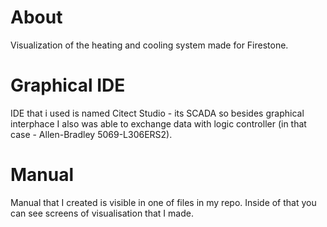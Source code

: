 # About
Visualization of the heating and cooling system made for Firestone.

# Graphical IDE

IDE that i used is named Citect Studio - its SCADA so besides graphical interphace I also was able to exchange data with logic controller (in that case - Allen-Bradley 5069-L306ERS2).

# Manual

Manual that I created is visible in one of files in my repo. Inside of that you can see screens of visualisation that I made.
